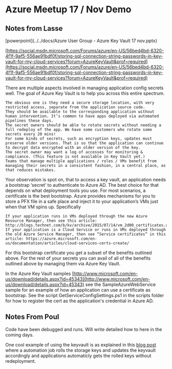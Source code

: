 ﻿
# Azure Meetup 17 / Nov Demo


## Notes from Lasse

[powerpoint](../../docs/Azure User Group - Azure Key Vault 17 nov.pptx)

[https://social.msdn.microsoft.com/Forums/azure/en-US/56bed4bd-6320-4f1f-9af5-556ae91bdf0f/storing-sql-connection-string-passwords-in-key-vault-for-my-cloud-services?forum=AzureKeyVault&prof=required](https://social.msdn.microsoft.com/Forums/azure/en-US/56bed4bd-6320-4f1f-9af5-556ae91bdf0f/storing-sql-connection-string-passwords-in-key-vault-for-my-cloud-services?forum=AzureKeyVault&prof=required)

There are multiple aspects involved in managing application config secrets well. The goal of Azure Key Vault is to help you across this entire spectrum.

    The obvious one is they need a secure storage location, with very restricted access, separate from the application source code.
    They should be available to the corresponding application without human intervention. It’s common to have apps deployed via automated pipelines these days.
    The secret owners should be able to rotate secrets without needing a full redeploy of the app. We have some customers who rotate some secrets every 20 mins!
    For some kinds of secrets, such as encryption keys, updates must preserve older versions. That is so that the application can continue to decrypt data encrypted with an older version of the key.
    The secret owner may want a log of accesses for monitoring & compliance. (This feature is not available in Key Vault yet.)
    Teams that manage multiple applications / roles / VMs benefit from managing their secrets in a consistent fashion, in a central place, as that reduces mistakes.

Your observation is spot on, that to access a key vault, an application needs a bootstrap ‘secret’ to authenticate to Azure AD. The best choice for that depends on what deployment tools you use. For most scenarios, a certificate is the best bootstrap. Azure provides mechanisms for you to store a PFX file in a safe place and inject it to your application’s VMs just when that VM spins up. Specifically

    If your application runs in VMs deployed through the new Azure Resource Manager, then see this article: http://blogs.technet.com/b/kv/archive/2015/07/14/vm_2d00_certificates.aspx
    If your application is a Cloud Service or runs in VMs deployed through the old Azure Service Manager, then see “Service certificates” in this article: https://azure.microsoft.com/en-us/documentation/articles/cloud-services-certs-create/

For this bootstrap certificate you get a subset of the benefits outlined above. For the rest of your secrets you can avail of all of the benefits outlined above by managing them via Azure Key Vault. 

In the Azure Key Vault samples [http://www.microsoft.com/en-us/download/details.aspx?id=45343](http://www.microsoft.com/en-us/download/details.aspx?id=45343) see the SampleAzureWebService sample for an example of how an application can use a certificate as bootstrap. See the script GetServiceConfigSettings.ps1 in the scripts folder for how to register the cert as the application's credential in Azure AD.


## Notes From Poul

Code have been debugged and runs. Will write detailed how to here in the coming days. 

One cool example of using the keyvault is as explained in this [blog post](http://www.dushyantgill.com/blog/2015/04/26/say-goodbye-to-key-management-manage-access-to-azure-storage-data-using-azure-ad/) where a automation job rolls the storage keys and updates the keyvault accordingly and applications automaticly gets the rolled keys without redeployment.

